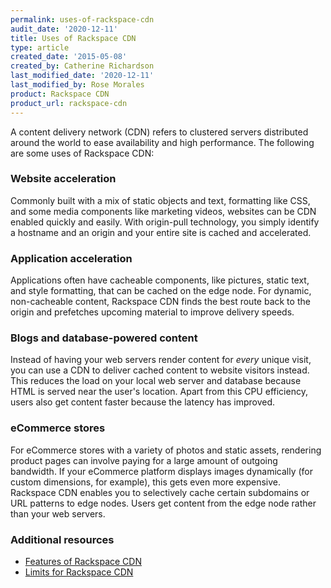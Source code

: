 ```yaml
---
permalink: uses-of-rackspace-cdn
audit_date: '2020-12-11'
title: Uses of Rackspace CDN
type: article
created_date: '2015-05-08'
created_by: Catherine Richardson
last_modified_date: '2020-12-11'
last_modified_by: Rose Morales
product: Rackspace CDN
product_url: rackspace-cdn
---
```


A content delivery network (CDN) refers to clustered servers distributed around
the world to ease availability and high performance. The following are some uses of Rackspace CDN:

### Website acceleration

Commonly built with a mix of static objects and text, formatting like
CSS, and some media components like marketing videos, websites can be
CDN enabled quickly and easily.  With origin-pull technology, you simply
identify a hostname and an origin and your entire site is cached and
accelerated.

### Application acceleration

Applications often have cacheable components, like pictures, static
text, and style formatting, that can be cached on the edge node.  For
dynamic, non-cacheable content, Rackspace CDN finds the best route back
to the origin and prefetches upcoming material to improve delivery
speeds.

### Blogs and database-powered content

Instead of having your web servers render content for *every* unique visit, you
can use a CDN to deliver cached content to website visitors instead. This
reduces the load on your local web server and database because HTML is served
near the user's location. Apart from this CPU efficiency, users also get
content faster because the latency has improved.

### eCommerce stores

For eCommerce stores with a variety of photos and static assets, rendering
product pages can involve paying for a large amount of outgoing
bandwidth. If your eCommerce platform displays images dynamically (for
custom dimensions, for example), this gets even more expensive.
Rackspace CDN enables you to selectively cache certain subdomains or URL
patterns to edge nodes. Users get content from the edge node rather than
your web servers.

### Additional resources

- [Features of Rackspace CDN](/support/how-to/features-of-rackspace-cdn)
- [Limits for Rackspace CDN](/support/how-to/limits-for-rackspace-cdn)
